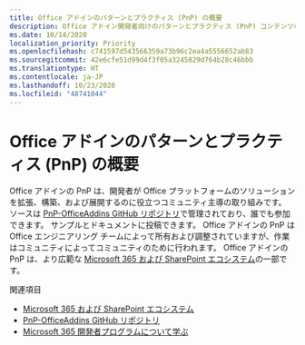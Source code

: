 ```yaml
---
title: Office アドインのパターンとプラクティス (PnP) の概要
description: Office アドイン開発者向けのパターンとプラクティス (PnP) コンテンツの概要。
ms.date: 10/14/2020
localization_priority: Priority
ms.openlocfilehash: c741597d543566359a73b96c2ea4a5556652ab83
ms.sourcegitcommit: 42e6cfe51d99d4f3f05a3245829d764b28c46bbb
ms.translationtype: HT
ms.contentlocale: ja-JP
ms.lasthandoff: 10/23/2020
ms.locfileid: "48741044"
---
```

# <a name="overview-of-patterns-and-practices-pnp-for-office-add-ins"></a>Office アドインのパターンとプラクティス (PnP) の概要

Office アドインの PnP は、開発者が Office プラットフォームのソリューションを拡張、構築、および展開するのに役立つコミュニティ主導の取り組みです。 ソースは [PnP-OfficeAddins GitHub リポジトリ](https://github.com/OfficeDev/PnP-OfficeAddins)で管理されており、誰でも参加できます。 サンプルとドキュメントに投稿できます。 Office アドインの PnP は Office エンジニアリング チームによって所有および調整されていますが、作業はコミュニティによってコミュニティのために行われます。 Office アドインの PnP は、より広範な [Microsoft 365 および SharePoint エコシステム](https://developer.microsoft.com/office/blogs/microsoft-365-sharepoint-ecosystem-pnp-august-2020-update/)の一部です。

関連項目
- [Microsoft 365 および SharePoint エコシステム](https://developer.microsoft.com/office/blogs/microsoft-365-sharepoint-ecosystem-pnp-august-2020-update/)
- [PnP-OfficeAddins GitHub リポジトリ](https://github.com/OfficeDev/PnP-OfficeAddins)
- [Microsoft 365 開発者プログラムについて学ぶ](https://developer.microsoft.com/microsoft-365/dev-program)
